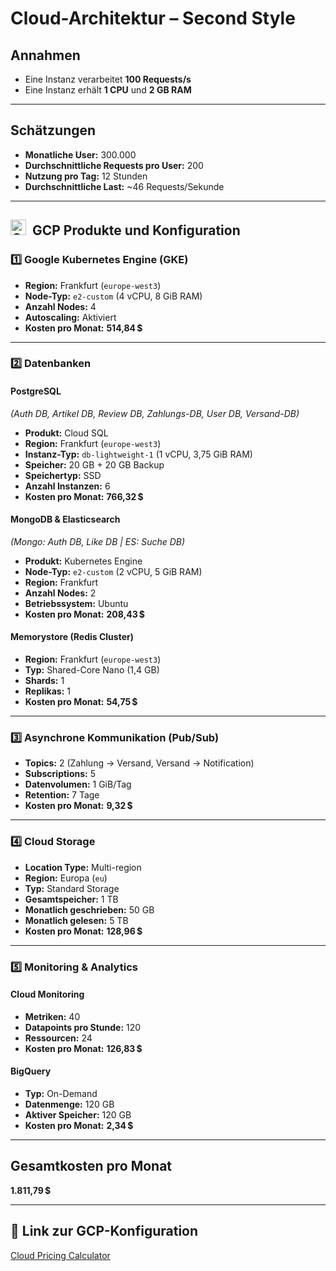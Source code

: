 #  Cloud-Architektur – Second Style

##  Annahmen

- Eine Instanz verarbeitet **100 Requests/s**
- Eine Instanz erhält **1 CPU** und **2 GB RAM**

---

##  Schätzungen

- **Monatliche User:** 300.000  
- **Durchschnittliche Requests pro User:** 200  
- **Nutzung pro Tag:** 12 Stunden  
- **Durchschnittliche Last:** ~46 Requests/Sekunde

---


##   <img src="https://static-00.iconduck.com/assets.00/google-cloud-icon-2048x1646-7admxejz.png" alt="Google Cloud" width="25">&nbsp;  GCP Produkte und Konfiguration

### 1️⃣ Google Kubernetes Engine (GKE)

- **Region:** Frankfurt (`europe-west3`)  
- **Node-Typ:** `e2-custom` (4 vCPU, 8 GiB RAM)  
- **Anzahl Nodes:** 4  
- **Autoscaling:** Aktiviert  
- **Kosten pro Monat:** **514,84 $**

---

### 2️⃣ Datenbanken

#### PostgreSQL  
*(Auth DB, Artikel DB, Review DB, Zahlungs-DB, User DB, Versand-DB)*

- **Produkt:** Cloud SQL  
- **Region:** Frankfurt (`europe-west3`)  
- **Instanz-Typ:** `db-lightweight-1` (1 vCPU, 3,75 GiB RAM)  
- **Speicher:** 20 GB + 20 GB Backup  
- **Speichertyp:** SSD  
- **Anzahl Instanzen:** 6  
- **Kosten pro Monat:** **766,32 $**

#### MongoDB & Elasticsearch  
*(Mongo: Auth DB, Like DB | ES: Suche DB)*

- **Produkt:** Kubernetes Engine  
- **Node-Typ:** `e2-custom` (2 vCPU, 5 GiB RAM)  
- **Region:** Frankfurt  
- **Anzahl Nodes:** 2  
- **Betriebssystem:** Ubuntu  
- **Kosten pro Monat:** **208,43 $**

#### Memorystore (Redis Cluster)

- **Region:** Frankfurt (`europe-west3`)  
- **Typ:** Shared-Core Nano (1,4 GB)  
- **Shards:** 1  
- **Replikas:** 1  
- **Kosten pro Monat:** **54,75 $**

---

### 3️⃣ Asynchrone Kommunikation (Pub/Sub)

- **Topics:** 2 (Zahlung → Versand, Versand → Notification)  
- **Subscriptions:** 5  
- **Datenvolumen:** 1 GiB/Tag  
- **Retention:** 7 Tage  
- **Kosten pro Monat:** **9,32 $**

---

### 4️⃣ Cloud Storage

- **Location Type:** Multi-region  
- **Region:** Europa (`eu`)  
- **Typ:** Standard Storage  
- **Gesamtspeicher:** 1 TB  
- **Monatlich geschrieben:** 50 GB  
- **Monatlich gelesen:** 5 TB  
- **Kosten pro Monat:** **128,96 $**

---

### 5️⃣ Monitoring & Analytics

#### Cloud Monitoring

- **Metriken:** 40  
- **Datapoints pro Stunde:** 120  
- **Ressourcen:** 24  
- **Kosten pro Monat:** **126,83 $**

#### BigQuery

- **Typ:** On-Demand  
- **Datenmenge:** 120 GB  
- **Aktiver Speicher:** 120 GB  
- **Kosten pro Monat:** **2,34 $**

---

## Gesamtkosten pro Monat

**1.811,79 $**

---

## 🔗 Link zur GCP-Konfiguration

[Cloud Pricing Calculator](https://cloud.google.com/products/calculator?dl=CjhDaVE0WXpJell6ZGxNUzFrTm1NM0xUUTRNVEF0T1dNNFl5MWxOalF6WldJd1pXWmhZV1VRQVE9PRAPGiRGQzdBREJCNy1FRDA1LTRBRkQtQkM4Mi1FMzFGMDU0QkY0OUU)
